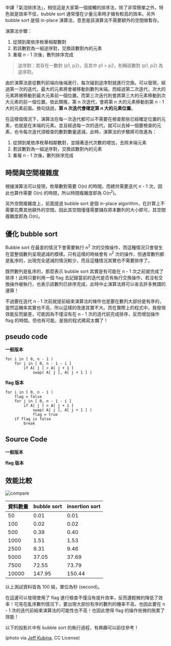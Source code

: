 <!--
[date]: 2013-02-28
[title]: [ACM-ICPC] 淺談 bubble sort
[name]: acm-icpc-about-bubble-sort
[tag]: ACM-ICPC, sort | 排序
[photo]: http://i.minus.com/j5FW0jRmWXcc6.jpg
-->

中譯「氣泡排序法」，相信這是大家第一個接觸的排序法，除了非常簡單之外，特色就是效率不佳，bubble sort 通常僅在少量元素時才擁有較高的效率。另外 bubble sort 是個 in-place 演算法，意思是該演算法不需要額外的空間做暫存。

演算法步驟：

1. 從頭到尾依序枚舉相鄰數對
2. 若該數對為一組逆序對，交換該數對內的元素
3. 重複 n - 1 次後，數列排序完成

> 逆序對：若存在一數對 (p1, p2)，且其中 p1 > p2，則稱該數對 (p1, p2) 為逆序對。

由於演算法是從數列前端向後端進行，每次碰到逆序對就進行交換。可以發現，經過第一次的迭代，最大的元素將會被移動到數列末端。而經過第二次迭代，次大的元素將被移動到最大元素前一個位置。而第三次迭代則會將第三大的元素移動到次大元素的前一個位置。依此類推，第 n 次迭代，會將第 n 大的元素移動到第 n - 1 大的元素前面。換句話說，**第 n 次迭代會確定第 n 大的元素位置**。

在這樣個情況下，演算法在每一次迭代都可以不需要在檢查那些已經確定位置的元素，也就是在末端的元素。並且經過每一次的迭代，就可以去掉一個要檢查的元素，也令每次迭代須檢查的數對數量遞減。此時，演算法的步驟將可改進為：

1. 從頭到尾依序枚舉相鄰數對，並隨著迭代次數的增加，去除末端元素
2. 若該數對為一組逆序對，交換該數對內的元素
3. 重複 n - 1 次後，數列排序完成

時間與空間複雜度
-------------------

根據演算法可以發現，枚舉數對需要 O(n) 的時間。而總共需要迭代 n - 1 次，因此也算作需要 O(n) 的時間，所以時間複雜度即為 O(n<sup>2</sup>)。

另外空間複雜度上，前面提過 bubble sort 是個 in-place algorithm，在計算上不需要花費其他額外的空間。因此其空間僅僅需要儲存原本數列的大小即可，其空間複雜度即為 O(n)。

優化 bubble sort
---------------------

Bubble sort 在最差的情況下會需要執行 n<sup>2</sup> 次的交換操作，而這種情況只會發生在當整個數列呈現遞減的模樣。只有這樣的時候會有 n<sup>2</sup> 次的操作，但通常數列都是亂序的，出現完全遞減的情況較少，而且這種情況其實也不需要排序了。

既然數列是亂序的，那麼表示 bubble sort 其實是有可能在 n - 1 次之前就完成了排序！此時只要利用一個 flag 去記錄當前的迭代是否有執行交換操作，若沒有交換操作被執行，也表示該數列已排序完成，此時中止演算法將可以省去許多無謂的運算！

不過要在迭代 n - 1 次前就提前結束演算法的條件也是要在數列大部份是有序的，當然這機率其實也不高，所以這樣的改進其實不大。而在實際上的程式中，我發現效能反而變差，可能因為不僅沒有在 n - 1 次的迭代前完成排序，反而增加操作 flag 的時間。但也有可能，是我的程式碼寫太爛了！


pseudo code
-----------------

**一般版本**

	for i in [ 0, n - 1 )
		for j in [ 0, n - 1 - i ]
			if A[ j ] > A[ j + 1 ]
				swap( A[ j ], A[ j + 1 ] )
				
**flag 版本**

	for i in [ 0, n - 1 )
		flag = false
		for j in [ 0, n - 1 - i ]
			if A[ j ] > A[ j + 1 ]
				swap( A[ j ], A[ j + 1 ] )
				flag = true
		if flag is false
			break
			

Source Code
----------------

**一般版本**

<script src="https://gist.github.com/KuoE0/5051092.js?file=bubbleSort.cpp"></script>

**flag 版本**

<script src="https://gist.github.com/KuoE0/5051092.js?file=bubbleSort-flag.cpp"></script>

效能比較
----------

![compare][p1]

資料數量 | bubble sort | insertion sort
---|---|---
50|0.01|0.01
100|0.02|0.02
500|0.39|0.40
1000|1.51|1.53
2500|9.31|9.46
5000|37.05|37.69
7500|72.55|73.79
10000|147.95|150.44

以上測試資料皆為 100 組，單位為秒 (second)。

在這邊可以發現使用了 flag 進行檢查不僅沒有提升效率，反而還輕微的降低了效率！可見在亂序數列情況下，要出現大部份有序的數列的機率不高，也因此要在 n - 1 次的迭代前結束演算法的可能性也不高！也因此使得 flag 的操作些微的拖累了效能！


以下的投影片中有 bubble sort 的執行過程，有興趣可以前往參考！

<script async class="speakerdeck-embed" data-id="2084b75063150130cd7122000a9f0426" data-ratio="1.33333333333333" src="//speakerdeck.com/assets/embed.js"></script>


(photo via [Jeff Kubina][1], CC License)

[1]: http://www.flickr.com/photos/kubina/153872024/

[p1]: http://i.minus.com/jIY81uuq6REgK.jpg